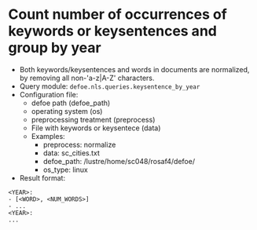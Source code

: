# Count number of occurrences of keywords or keysentences and group by year

* Both keywords/keysentences and words in documents are normalized, by removing all non-'a-z|A-Z' characters.
* Query module: `defoe.nls.queries.keysentence_by_year`
* Configuration file:
  - defoe path (defoe_path)
  - operating system (os) 
  - preprocessing treatment (preprocess)
  - File with keywords or keysentece (data)
  - Examples:
     - preprocess: normalize
     - data: sc_cities.txt
     - defoe_path: /lustre/home/sc048/rosaf4/defoe/
     - os_type: linux
* Result format:

```
<YEAR>:
- [<WORD>, <NUM_WORDS>]
- ...
<YEAR>:
...
```

